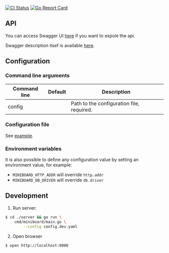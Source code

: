[![CI Status](https://github.com/ngalaiko/miniboard/workflows/CI/badge.svg)](https://github.com/ngalaiko/miniboard/actions)
[![Go Report Card](https://goreportcard.com/badge/github.com/ngalaiko/miniboard)](https://goreportcard.com/report/github.com/ngalaiko/miniboard)

## API

You can access Swagger UI [here](https://docs.miniboard.app/) if you want to expole the api.

Swagger description itsef is available [here](https://docs.miniboard.app/api.swagger.yaml).

## Configuration

### Command line arguments

| Command line            | Default                  | Description                                      |
| ----------------------- | ------------------------ | ------------------------------------------------ |
| config                  |                          | Path to the configuration file, required.        |

### Configuration file

See [example](./server/config.dev.yaml).

### Environment variables

It is also possible to define any configuration value by setting an environment value, for example:
* `MINIBOARD_HTTP_ADDR` will override `http.addr`
* `MINIBOARD_DB_DRIVER` will override `db.driver`

## Development

1. Run server: 

```bash
$ cd ./server && go run \ 
    cmd/miniboard/main.go \
        --config config.dev.yaml
```

2. Open browser

```bash
$ open http://localhost:8080
```
